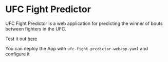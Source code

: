 # UFC Fight Predictor
UFC Fight Predictor is a web application for predicting the winner of bouts between fighters in the UFC. 

Test it out [here](https://ufc-fight-predictor-webapp-8q8bz.ondigitalocean.app)


You can deploy the App with `ufc-fight-predictor-webapp.yaml` and configure it